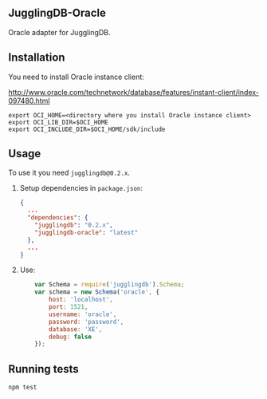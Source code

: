 ## JugglingDB-Oracle 

Oracle adapter for JugglingDB.

## Installation

You need to install Oracle instance client:

http://www.oracle.com/technetwork/database/features/instant-client/index-097480.html

    export OCI_HOME=<directory where you install Oracle instance client>
    export OCI_LIB_DIR=$OCI_HOME
    export OCI_INCLUDE_DIR=$OCI_HOME/sdk/include

## Usage

To use it you need `jugglingdb@0.2.x`.

1. Setup dependencies in `package.json`:

    ```json
    {
      ...
      "dependencies": {
        "jugglingdb": "0.2.x",
        "jugglingdb-oracle": "latest"
      },
      ...
    }
    ```

2. Use:

    ```javascript
        var Schema = require('jugglingdb').Schema;
        var schema = new Schema('oracle', {
            host: 'localhost',
            port: 1521,
            username: 'oracle',
            password: 'password',
            database: 'XE',
            debug: false
        });
    ```

## Running tests

    npm test


